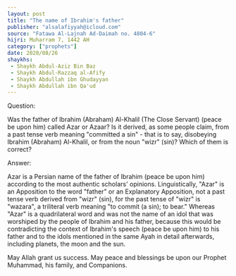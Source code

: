 ```yaml
---
layout: post
title: "The name of Ibrahim's father"
publisher: "alsalafiyyah@icloud.com"
source: "Fatawa Al-Lajnah Ad-Daimah no. 4804-6"
hijri: Muharram 7, 1442 AH
category: ["prophets"]
date: 2020/08/26
shaykhs: 
 - Shaykh Abdul-Aziz Bin Baz
 - Shaykh Abdul-Razzaq al-Afify
 - Shaykh Abdullah ibn Ghudayyan
 - Shaykh Abdullah ibn Qa'ud
---
```


Question:

Was the father of Ibrahim (Abraham) Al-Khalil (The Close Servant) (peace be upon him) called Azar or Azaar? Is it derived, as some people claim, from a past tense verb meaning "committed a sin" - that is to say, disobeying Ibrahim (Abraham) Al-Khalil, or from the noun "wizr" (sin)? Which of them is correct?

Answer: 

Azar is a Persian name of the father of Ibrahim (peace be upon him) according to the most authentic scholars' opinions. Linguistically, "Azar" is an Apposition to the word "father" or an Explanatory Apposition, not a past tense verb derived from "wizr" (sin), for the past tense of "wizr" is "wazara", a triliteral verb meaning "to commit (a sin); to bear." Whereas "Azar" is a quadrilateral word and was not the name of an idol that was worshiped by the people of Ibrahim and his father, because this would be contradicting the context of Ibrahim's speech (peace be upon him) to his father and to the idols mentioned in the same Ayah in detail afterwards, including planets, the moon and the sun.

May Allah grant us success. May peace and blessings be upon our Prophet Muhammad, his family, and Companions.
